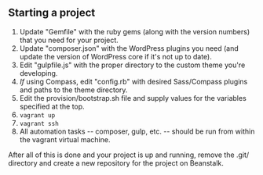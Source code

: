 ## Starting a project

1. Update "Gemfile" with the ruby gems (along with the version numbers) that you need for your project.
2. Update "composer.json" with the WordPress plugins you need (and update the version of WordPress core if it's not up to date).
3. Edit "gulpfile.js" with the proper directory to the custom theme you're developing.
4. *If* using Compass, edit "config.rb" with desired Sass/Compass plugins and paths to the theme directory.
5. Edit the provision/bootstrap.sh file and supply values for the variables specified at the top.
6. `vagrant up`
7. `vagrant ssh`
8. All automation tasks -- composer, gulp, etc. -- should be run from within the vagrant virtual machine.


After all of this is done and your project is up and running, remove the .git/ directory and create a new repository for the project on Beanstalk.
